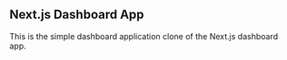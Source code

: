 ## Next.js Dashboard App

This is the simple dashboard application clone of the Next.js dashboard app.
